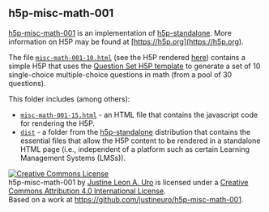 ## h5p-misc-math-001
[h5p-misc-math-001](https://github.com/justineuro/h5p-misc-math-001) is an implementation of [h5p-standalone](https://github.com/tunapanda/h5p-standalone).  More information on H5P may be found at [https://h5p.org](https://h5p.org).

The file [`misc-math-001-10.html`](./misc-math-001-10.html) (see the H5P rendered [here](https://justineuro.github.io/h5p-misc-math-001/misc-math-001-10.html)) contains a simple H5P that uses the [Question Set H5P template](https://h5p.org/question-set) to generate a set of 10 single-choice multiple-choice questions in math (from a pool of 30 questions).  
  
This folder includes (among others):  
  
* [`misc-math-001-15.html`](./misc-math-001-10.html) - an HTML file that contains the javascript code for rendering the H5P.
* [`dist`](./dist) - a folder from the [h5p-standalone](https://github.com/tunapanda/h5p-standalone) distribution that contains the essential files that allow the H5P content to be rendered in a standalone HTML page (i.e., independent of a platform such as certain Learning Management Systems (LMSs)).  
  
<a rel="license" href="http://creativecommons.org/licenses/by/4.0/"><img alt="Creative Commons License" style="border-width:0" src="https://i.creativecommons.org/l/by/4.0/80x15.png" /></a><br /><span xmlns:dct="http://purl.org/dc/terms/" property="dct:title">h5p-misc-math-001</span> by <a xmlns:cc="http://creativecommons.org/ns#" href="https://github.com/justineuro/" property="cc:attributionName" rel="cc:attributionURL">Justine Leon A. Uro</a> is licensed under a <a rel="license" href="http://creativecommons.org/licenses/by/4.0/">Creative Commons Attribution 4.0 International License</a>.<br />Based on a work at <a xmlns:dct="http://purl.org/dc/terms/" href="https://github.com/justineuro/h5p-misc-math-001" rel="dct:source">https://github.com/justineuro/h5p-misc-math-001</a>.
